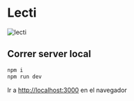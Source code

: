 # Lecti

![lecti](https://encrypted-tbn0.gstatic.com/images?q=tbn:ANd9GcQdfcN7QMTTzXpPobLzVEv07rDbk2JvMWnIDnMvL3uly2YGwnDPAtVUl98qzfSSzsasjo8&usqp=CAU)

## Correr server local

```bash
npm i
npm run dev

```

Ir a [http://localhost:3000](http://localhost:3000) en el navegador
